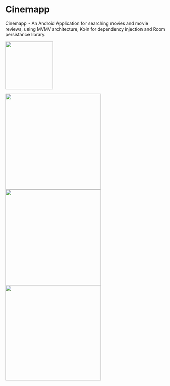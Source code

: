 # Cinemapp
Cinemapp - An Android Application for searching movies and movie reviews, using MVMV architecture, Koin for dependency injection and Room persistance library.

<img src="https://user-images.githubusercontent.com/8918308/69372345-4d45f900-0c80-11ea-9ab1-adb37c810a01.png" width="150">
<p float="left">
  <img src="https://user-images.githubusercontent.com/8918308/69372352-5040e980-0c80-11ea-82c5-956b2f494a00.png" width="300">
  <img src="https://user-images.githubusercontent.com/8918308/69372359-533bda00-0c80-11ea-91e5-593cab8e9a10.png" width="300">
  <img src="https://user-images.githubusercontent.com/8918308/69372363-559e3400-0c80-11ea-9d94-6fe566aabcb1.png" width="300">
</p>
